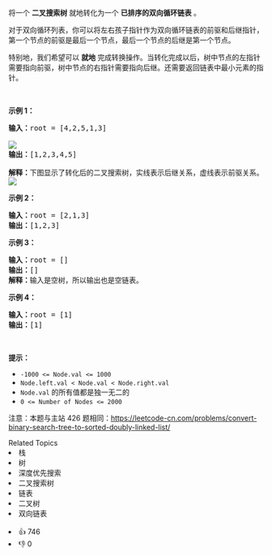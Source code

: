 <p>将一个 <strong>二叉搜索树</strong> 就地转化为一个 <strong>已排序的双向循环链表</strong> 。</p>

<p>对于双向循环列表，你可以将左右孩子指针作为双向循环链表的前驱和后继指针，第一个节点的前驱是最后一个节点，最后一个节点的后继是第一个节点。</p>

<p>特别地，我们希望可以 <strong>就地</strong> 完成转换操作。当转化完成以后，树中节点的左指针需要指向前驱，树中节点的右指针需要指向后继。还需要返回链表中最小元素的指针。</p>

<p>&nbsp;</p>

<p><strong>示例 1：</strong></p>

<pre>
<strong>输入：</strong>root = [4,2,5,1,3] 

<img src="https://assets.leetcode.com/uploads/2018/10/12/bstdllreturndll.png" />
<strong>输出：</strong>[1,2,3,4,5]

<strong>解释：</strong>下图显示了转化后的二叉搜索树，实线表示后继关系，虚线表示前驱关系。
<img src="https://assets.leetcode.com/uploads/2018/10/12/bstdllreturnbst.png" />
</pre>

<p><strong>示例 2：</strong></p>

<pre>
<strong>输入：</strong>root = [2,1,3]
<strong>输出：</strong>[1,2,3]
</pre>

<p><strong>示例 3：</strong></p>

<pre>
<strong>输入：</strong>root = []
<strong>输出：</strong>[]
<strong>解释：</strong>输入是空树，所以输出也是空链表。
</pre>

<p><strong>示例 4：</strong></p>

<pre>
<strong>输入：</strong>root = [1]
<strong>输出：</strong>[1]
</pre>

<p>&nbsp;</p>

<p><strong>提示：</strong></p>

<ul> 
 <li><code>-1000 &lt;= Node.val &lt;= 1000</code></li> 
 <li><code>Node.left.val &lt; Node.val &lt; Node.right.val</code></li> 
 <li><code>Node.val</code> 的所有值都是独一无二的</li> 
 <li><code>0 &lt;= Number of Nodes &lt;= 2000</code></li> 
</ul>

<p>注意：本题与主站 426 题相同：<a href="https://leetcode-cn.com/problems/convert-binary-search-tree-to-sorted-doubly-linked-list/" rel="noopener noreferrer" target="_blank">https://leetcode-cn.com/problems/convert-binary-search-tree-to-sorted-doubly-linked-list/</a></p>

<div><div>Related Topics</div><div><li>栈</li><li>树</li><li>深度优先搜索</li><li>二叉搜索树</li><li>链表</li><li>二叉树</li><li>双向链表</li></div></div><br><div><li>👍 746</li><li>👎 0</li></div>
